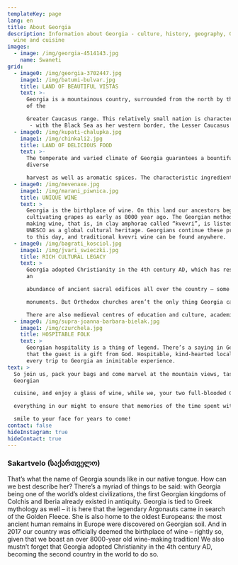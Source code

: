 ```yaml
---
templateKey: page
lang: en
title: About Georgia
description: Information about Georgia - culture, history, geography, Georgian
  wine and cuisine
images:
  - image: /img/georgia-4514143.jpg
    name: Swaneti
grid:
  - image0: /img/georgia-3702447.jpg
    image1: /img/batumi-bulvar.jpg
    title: LAND OF BEAUTIFUL VISTAS
    text: >-
      Georgia is a mountainous country, surrounded from the north by the peaks
      of the

      Greater Caucasus range. This relatively small nation is characterized by diversity 
       - with the Black Sea as her western border, the Lesser Caucasus range to the south, and vast valleys and steppes to behold in the east.
  - image0: /img/kupati-chalupka.jpg
    image1: /img/chinkali2.jpg
    title: LAND OF DELICIOUS FOOD
    text: >-
      The temperate and varied climate of Georgia guarantees a bountiful and
      diverse

      harvest as well as aromatic spices. The characteristic ingredients used in our dishes give our cuisine its inimitable and exceptional taste.
  - image0: /img/mevenaxe.jpg
    image1: /img/marani_piwnica.jpg
    title: UNIQUE WINE
    text: >
      Georgia is the birthplace of wine. On this land our ancestors began
      cultivating grapes as early as 8000 year ago. The Georgian method of
      making wine, that is, in clay amphorae called “kvevri”, is listed by
      UNESCO as a global cultural heritage. Georgians continue these practices
      to this day, and traditional kvevri wine can be found anywhere.
  - image0: /img/bagrati_kosciol.jpg
    image1: /img/jvari_swieczki.jpg
    title: RICH CULTURAL LEGACY
    text: >
      Georgia adopted Christianity in the 4th century AD, which has resulted in
      an

      abundance of ancient sacral edifices all over the country – some being UNESCO

      monuments. But Orthodox churches aren’t the only thing Georgia can show off.

      There are also medieval centres of education and culture, academies, fortified towers and castles, cave-cities, as well as monuments hailing back to pagan times.
  - image0: /img/supra-joanna-barbara-bielak.jpg
    image1: /img/czurchela.jpg
    title: HOSPITABLE FOLK
    text: >
      Georgian hospitality is a thing of legend. There’s a saying in Georgia
      that the guest is a gift from God. Hospitable, kind-hearted locals make
      every trip to Georgia an inimitable experience.
text: >
  So join us, pack your bags and come marvel at the mountain views, taste
  Georgian

  cuisine, and enjoy a glass of wine, while we, your two full-blooded Georgians hosts, do

  everything in our might to ensure that memories of the time spent with us brings a

  smile to your face for years to come!
contact: false
hideInstagram: true
hideContact: true
---
```

### **Sakartvelo** (საქართველო)

That’s what the name of Georgia sounds like in our native tongue. How can we best
describe her? There’s a myriad of things to be said: with Georgia being one of the
world’s oldest civilizations, the first Georgian kingdoms of Colchis and Iberia already
existed in antiquity. Georgia is tied to Greek mythology as well – it is here that the
legendary Argonauts came in search of the Golden Fleece. She is also home to the
oldest Europeans: the most ancient human remains in Europe were discovered on
Georgian soil. And in 2017 our country was officially deemed the birthplace of wine –
rightly so, given that we boast an over 8000-year old wine-making tradition! We also
mustn’t forget that Georgia adopted Christianity in the 4th century AD, becoming the
second country in the world to do so.